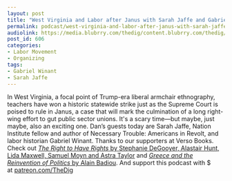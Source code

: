 ```yaml
---
layout: post
title: "West Virginia and Labor after Janus with Sarah Jaffe and Gabriel Winant"
permalink: podcast/west-virginia-and-labor-after-janus-with-sarah-jaffe-and-gabriel-winant/
audiolink: https://media.blubrry.com/thedig/content.blubrry.com/thedig/The_Dig_-_EP_94_-_JaffeWinant.mp3
post_id: 606
categories: 
- Labor Movement
- Organizing
tags: 
- Gabriel Winant
- Sarah Jaffe
---
```


In West Virginia, a focal point of Trump-era liberal armchair ethnography, teachers have won a historic statewide strike just as the Supreme Court is poised to rule in Janus, a case that will mark the culmination of a long right-wing effort to gut public sector unions. It's a scary time—but maybe, just maybe, also an exciting one. Dan’s guests today are Sarah Jaffe, Nation Institute fellow and author of Necessary Trouble: Americans in Revolt, and labor historian Gabriel Winant. Thanks to our supporters at Verso Books. Check out [*The Right to Have Rights* by Stephanie DeGooyer, Alastair Hunt, Lida Maxwell, Samuel Moyn and Astra Taylor](versobooks.com/books/2424-the-right-to-have-rights) and [*Greece and the Reinvention of Politics* by Alain Badiou](versobooks.com/books/2560-greece-and-the-reinvention-of-politics). And support this podcast with $ at [patreon.com/TheDig](http://www.patreon.com/TheDig) 
